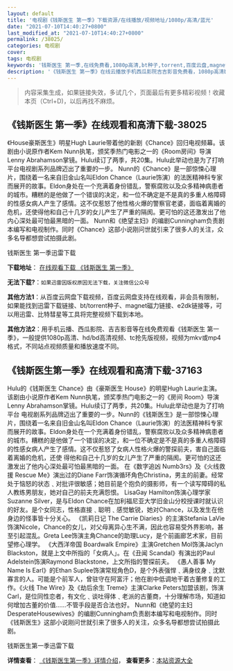 ```yaml
---
layout: default
title: '电视剧《钱斯医生 第一季》下载资源/在线播放/视频地址/1080p/高清/蓝光'
date: "2021-07-10T14:40:27+0800"
last_modified_at: "2021-07-10T14:40:27+0800"
permalink: /38025/
categories: 电视剧
cover:
tags: 电视剧
keywords: '钱斯医生 第一季,在线免费看,1080p高清,bt种子,torrent,百度云盘,magnet,磁力链,迅雷下载资源'
description: '《钱斯医生 第一季》在线云播放手机西瓜影院吉吉影音免费看，1080p高清bd/hd未删减完整版和tc抢先枪版，mkv/mp4格式，附带bt/torrent种子、magnet/磁力链、百度云盘、网盘资源迅雷下载链接'
---
```


>内容采集生成，如果链接失效，多试几个，页面最后有更多精彩视频！收藏本页（Ctrl+D)，以后再找不麻烦。


## 《钱斯医生 第一季》在线观看和高清下载-38025

《House豪斯医生》明星Hugh Laurie带着他的新剧《Chance》回归电视频幕。该剧由小说原作者Kem Nunn执笔，颁奖季热门电影之一的《Room房间》导演Lenny Abrahamson掌镜。Hulu续订了两季，共20集。Hulu此举动也是为了打响平台电视剧系列品牌迈出了重要的一步。 Nunn的《Chance》是一部惊悚心理片，围绕着一名来自旧金山名叫Eldon Chance（Laurie饰演）的法医精神科专家而展开的故事。Eldon身处在一个充满着身份错乱，警察腐败以及众多精神病患者的城市。糟糕的是他做了一个错误的决定，和一位不确定是不是真的多重人格障碍的性感女病人产生了感情。这不仅惹怒了他性格火爆的警察官老婆，面临着离婚的危机，还使得他和自己十几岁的女儿产生了严重的隔阂。更可怕的这还激发出了他内心深处最可怕最黑暗的一面。 Nunn和《绝望主妇》的编剧Cunningham负责剧本编写和电视制作。同时《Chance》这部小说刚问世就引来了很多人的关注，众多名导都想尝试拍摄此剧。


钱斯医生 第一季迅雷下载

**下载地址**： [在线观看下载 《钱斯医生 第一季》](https://www.993dy.com//vod-detail-id-10305.html) 


**无法下载?**：`如果迅雷因版权原因无法下载，关注微信公众号 `

**其他方法1**：从百度云网盘下载视频，百度云网盘支持在线观看，非会员有限制，如果能找到迅雷下载链接、bt/torrent种子、magnet磁力链接、e2dk链接等，可以用迅雷、比特彗星等工具将完整视频下载到本地。

**其他方法2**：用手机云播、西瓜影院、吉吉影音等在线免费观看《钱斯医生 第一季》，一般提供1080p高清、hd/bd高清视频、tc抢先版视频，视频为mkv或mp4格式，不同站点视频质量和播放速度不同。


## 《钱斯医生第一季》在线观看和高清下载-37163

Hulu的《钱斯医生 Chance》由《豪斯医生 House》的明星Hugh Laurie主演。该剧由小说原作者Kem Nunn执笔，颁奖季热门电影之一的《房间 Room》导演Lenny Abrahamson掌镜。Hulu续订了两季，共20集。Hulu此举动也是为了打响平台 电视剧系列品牌迈出了重要的一步。Nunn的《钱斯医生》是一部惊悚心理片，围绕着一名来自旧金山名叫Eldon Chance（Laurie饰演）的法医精神科专家而展开的故事。Eldon身处在一个充满着身份错乱，警察腐败以及众多精神病患者的城市。糟糕的是他做了一个错误的决定，和一位不确定是不是真的多重人格障碍的性感女病人产生了感情。这不仅惹怒了女病人性格火爆的警探前夫，害自己面临着离婚的危机，还使 得他和自己十几岁的女儿产生了严重的隔阂。更可怕的这还激发出了他内心深处最可怕最黑暗的一面。 在《数字追凶 Numb3rs》及《火线救援 Rescue Me》演出过的Diane Farr饰演循环角色Christina，男主的前妻。经常处于恼怒的状态﹑对批评很敏感；她目前是个抱负的摄影师，有一个读写障碍的私人教练男朋友，她对自己的前夫充满怨恨。 LisaGay Hamilton饰演心理学家Suzanne Silver，是与Eldon Chance在加利福尼亚大学旧金山分校授课时就认识的好友。是个女同志，性格直接﹑聪明﹑感觉敏锐，她对Chance，以及发生在他身边的怪事皆十分关心。 《凯莉日记 The Carrie Diaries》的主演Stefania LaVie饰演Nicole，Chance的女儿，对父母离异心生不满，因此也容易受外界影响，甚至引起混乱。Greta Lee饰演主角Chance的助理Lucy，是个前画廊艺术家，目前望修心理学。 《大西洋帝国 Boardwalk Empire》主演Gretchen Mol饰演Jaclyn Blackston，就是上文中所指的「女病人」。在《丑闻 Scandal》有演出的Paul Adelstein饰演Raymond Blackstone，上文所指的警探前夫。 《愚人善事 My Name Is Earl》的Ethan Suplee饰演常规角色D，是个外表强悍﹑满身纹身﹑沈默寡言的人。可能是个前军人，曾驻守在阿富汗；他在剧中低调地干着古董修复的工作。《火线 The Wire》及《劫后余生 Treme》主演Clarke Peters加盟该剧，饰演Carl，是位同性恋者，有文化﹑谈吐得体﹑老派的古董商，十分理解市场，知道如何增加古董的价值……不管手段是否合法也好。 Nunn和《绝望的主妇 DesperateHousewives》的编剧Cunningham负责剧本编写和电视制作。同时《钱斯医生》这部小说刚问世就引来了很多人的关注，众多名导都想尝试拍摄此剧。


钱斯医生第一季迅雷下载

**详情查看**： [《钱斯医生第一季》详情介绍](/movie/37163/)， **查看更多**：[本站资源大全](/movie/t/all/)

